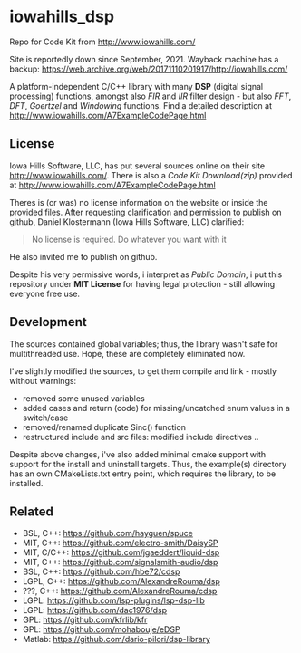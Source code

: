 # iowahills_dsp
Repo for Code Kit from http://www.iowahills.com/

Site is reportedly down since September, 2021. Wayback machine has a backup: https://web.archive.org/web/20171110201917/http://iowahills.com/

A platform-independent C/C++ library with many **DSP** (digital signal processing) functions, amongst also *FIR* and *IIR* filter design - but also *FFT*, *DFT*, *Goertzel* and *Windowing* functions. Find a detailed description at http://www.iowahills.com/A7ExampleCodePage.html


## License
Iowa Hills Software, LLC, has put several sources online on their site http://www.iowahills.com/.
There is also a *Code Kit Download(zip)* provided at http://www.iowahills.com/A7ExampleCodePage.html

Theres is (or was) no license information on the website or inside the provided files. After requesting clarification and permission to publish on github, Daniel Klostermann (Iowa Hills Software, LLC) clarified:

> No license is required. Do whatever you want with it

He also invited me to publish on github.

Despite his very permissive words, i interpret as *Public Domain*, i put this repository under **MIT License** for having legal protection - still allowing everyone free use.


## Development

The sources contained global variables; thus, the library wasn't safe for multithreaded use. Hope, these are completely eliminated now.

I've slightly modified the sources, to get them compile and link - mostly without warnings:
- removed some unused variables
- added cases and return (code) for missing/uncatched enum values in a switch/case
- removed/renamed duplicate Sinc() function
- restructured include and src files: modified include directives
..

Despite above changes, i've also added minimal cmake support with support for the install and uninstall targets.
Thus, the example(s) directory has an own CMakeLists.txt entry point, which requires the library, to be installed.

## Related

* BSL, C++: https://github.com/hayguen/spuce
* MIT, C++: https://github.com/electro-smith/DaisySP
* MIT, C/C++: https://github.com/jgaeddert/liquid-dsp
* MIT, C++: https://github.com/signalsmith-audio/dsp
* BSL, C++: https://github.com/hbe72/cdsp
* LGPL, C++: https://github.com/AlexandreRouma/dsp
* ???, C++: https://github.com/AlexandreRouma/cdsp
* LGPL: https://github.com/lsp-plugins/lsp-dsp-lib
* LGPL: https://github.com/dac1976/dsp
* GPL: https://github.com/kfrlib/kfr
* GPL: https://github.com/mohabouje/eDSP
* Matlab: https://github.com/dario-pilori/dsp-library
